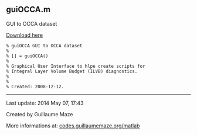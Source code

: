 ## guiOCCA.m ##
GUI to OCCA dataset

[Download here](http://guillaumemaze.googlecode.com/svn/trunk/matlab/codes/geophysic/guiOCCA.m)

```
% guiOCCA GUI to OCCA dataset
%
% [] = guiOCCA()
% 
% Graphical User Interface to hlpe create scripts for
% Integral Layer Volume Budget (ILVB) diagnostics.
%
%
% Created: 2008-12-12.
```

---

Last update: 2014 May 07, 17:43

Created by Guillaume Maze

More informations at: [codes.guillaumemaze.org/matlab](http://codes.guillaumemaze.org/matlab)